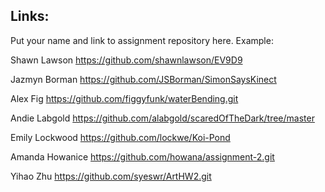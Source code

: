 
## Links:

Put your name and link to assignment repository here. Example:

Shawn Lawson    https://github.com/shawnlawson/EV9D9

Jazmyn Borman   https://github.com/JSBorman/SimonSaysKinect

Alex Fig  https://github.com/figgyfunk/waterBending.git

Andie Labgold   https://github.com/alabgold/scaredOfTheDark/tree/master

Emily Lockwood  https://github.com/lockwe/Koi-Pond

Amanda Howanice https://github.com/howana/assignment-2.git

Yihao Zhu       https://github.com/syeswr/ArtHW2.git
